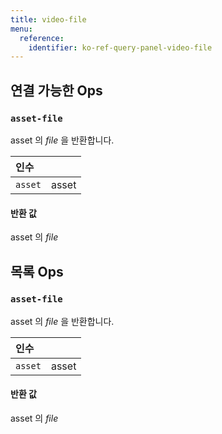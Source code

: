 ```yaml
---
title: video-file
menu:
  reference:
    identifier: ko-ref-query-panel-video-file
---
```


## 연결 가능한 Ops
<h3 id="asset-file"><code>asset-file</code></h3>

asset 의 _file_ 을 반환합니다.

| 인수 |  |
| :--- | :--- |
| `asset` | asset |

#### 반환 값
asset 의 _file_


## 목록 Ops
<h3 id="asset-file"><code>asset-file</code></h3>

asset 의 _file_ 을 반환합니다.

| 인수 |  |
| :--- | :--- |
| `asset` | asset |

#### 반환 값
asset 의 _file_
